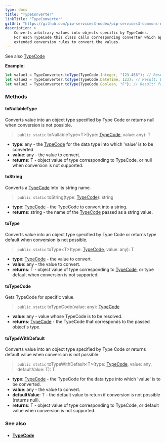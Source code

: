 ```yaml
---
type: docs
title: "TypeConverter"
linkTitle: "TypeConverter"
gitUrl: "https://github.com/pip-services3-nodex/pip-services3-commons-nodex"
description: > 
    Converts arbitrary values into objects specific by TypeCodes.
    For each TypeCode this class calls corresponding converter which applies
    extended conversion rules to convert the values.
---
```

See also [TypeCode](../../convert/type_code)


**Example:**

```typescript
let value1 = TypeConverter.toType(TypeCode.Integer, "123.456"); // Result: 123
let value2 = TypeConverter.toType(TypeCode.DateTime, 123); // Result: Date(123)
let value3 = TypeConverter.toType(TypeCode.Boolean, "F"); // Result: false
```

### Methods

#### toNullableType
Converts value into an object type specified by Type Code or returns null when conversion is not possible.

> `public static` toNullableType\<T\>(type: [TypeCode](../../convert/type_code), value: any): T

- **type**: any - the [TypeCode](../../convert/type_code) for the data type into which 'value' is to be converted.
- **value**: any - the value to convert.
- **returns**: T - object value of type corresponding to TypeCode, or null when conversion is not supported.

#### toString
Converts a [TypeCode](../../convert/type_code) into its string name.

> `public static` toString(type: [TypeCode](../../convert/type_code)): string

- **type**: [TypeCode](../../convert/type_code) - the TypeCode to convert into a string.
- **returns**: string - the name of the [TypeCode](../../convert/type_code) passed as a string value.

#### toType
Converts value into an object type specified by Type Code or returns type default when conversion is not possible.

> `public static` toType\<T\>(type: [TypeCode](../../convert/type_code), value: any): T

- **type**: [TypeCode](../../convert/type_code) - the value to convert.
- **value**: any - the value to convert.
- **returns**: T - object value of type corresponding to [TypeCode](../../convert/type_code), or type default when conversion is not supported.


#### toTypeCode
Gets TypeCode for specific value.

> `public static` toTypeCode(value: any): [TypeCode](../../convert/type_code)

- **value**: any - value whose TypeCode is to be resolved.
- **returns**: [TypeCode](../../convert/type_code) - the TypeCode that corresponds to the passed object's type.

#### toTypeWithDefault
Converts value into an object type specified by Type Code or returns default value when conversion is not possible.

> `public static` toTypeWithDefault\<T\>(type: [TypeCode](../../convert/type_code), value: any, defaultValue: T): T

- **type**: [TypeCode](../../convert/type_code) - the TypeCode for the data type into which 'value' is to be converted.
- **value**: any - the value to convert.
- **defaultValue**: T - the default value to return if conversion is not possible (returns null).
- **returns**: T - object value of type corresponding to TypeCode, or default value when conversion is not supported.


### See also
- #### [TypeCode](../../convert/type_code)
